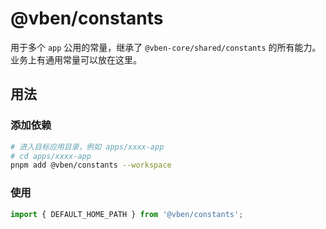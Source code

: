 # @vben/constants

用于多个 `app` 公用的常量，继承了 `@vben-core/shared/constants` 的所有能力。业务上有通用常量可以放在这里。

## 用法

### 添加依赖

```bash
# 进入目标应用目录，例如 apps/xxxx-app
# cd apps/xxxx-app
pnpm add @vben/constants --workspace
```

### 使用

```ts
import { DEFAULT_HOME_PATH } from '@vben/constants';
```
